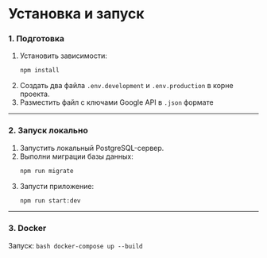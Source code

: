 # Установка и запуск

### 1\. Подготовка

1.  Установить зависимости:
    ```bash
    npm install
    ```
2.  Создать два файла `.env.development` и `.env.production` в корне проекта.
3.  Разместить файл с ключами Google API в `.json` формате

-----

### 2\. Запуск локально

1.  Запустить локальный PostgreSQL-сервер.
2.  Выполни миграции базы данных:
    ```bash
    npm run migrate
    ```
3.  Запусти приложение:
    ```bash
    npm run start:dev
    ```

-----

### 3\. Docker

Запуск:
    ```bash
    docker-compose up --build
    ```